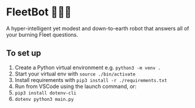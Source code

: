 # FleetBot 🙌🤖🥳

A hyper-intelligent yet modest and down-to-earth robot that answers all of your burning Fleet questions.

## To set up

1. Create a Python virtual environment e.g. `python3 -m venv .`
2. Start your virtual env with `source ./bin/activate`
2. Install requirements with `pip3 install -r ./requirements.txt`
3. Run from VSCode using the launch command, or:
4. `pip3 install dotenv-cli`
5. `dotenv python3 main.py`